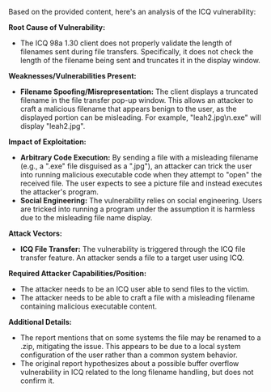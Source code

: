 Based on the provided content, here's an analysis of the ICQ vulnerability:

**Root Cause of Vulnerability:**

*   The ICQ 98a 1.30 client does not properly validate the length of filenames sent during file transfers. Specifically, it does not check the length of the filename being sent and truncates it in the display window.

**Weaknesses/Vulnerabilities Present:**

*   **Filename Spoofing/Misrepresentation:** The client displays a truncated filename in the file transfer pop-up window. This allows an attacker to craft a malicious filename that appears benign to the user, as the displayed portion can be misleading.  For example, "leah2.jpg\n.exe" will display "leah2.jpg".

**Impact of Exploitation:**

*   **Arbitrary Code Execution:** By sending a file with a misleading filename (e.g., a ".exe" file disguised as a ".jpg"), an attacker can trick the user into running malicious executable code when they attempt to "open" the received file. The user expects to see a picture file and instead executes the attacker's program.
*   **Social Engineering:** The vulnerability relies on social engineering. Users are tricked into running a program under the assumption it is harmless due to the misleading file name display.

**Attack Vectors:**

*   **ICQ File Transfer:** The vulnerability is triggered through the ICQ file transfer feature. An attacker sends a file to a target user using ICQ.

**Required Attacker Capabilities/Position:**

*   The attacker needs to be an ICQ user able to send files to the victim.
*   The attacker needs to be able to craft a file with a misleading filename containing malicious executable content.

**Additional Details:**
*   The report mentions that on some systems the file may be renamed to a .zip, mitigating the issue. This appears to be due to a local system configuration of the user rather than a common system behavior.
*   The original report hypothesizes about a possible buffer overflow vulnerability in ICQ related to the long filename handling, but does not confirm it.